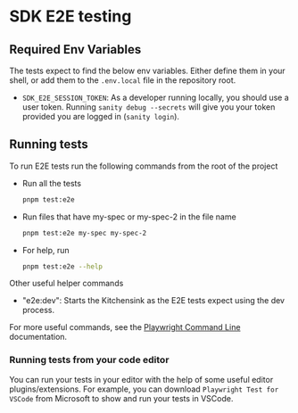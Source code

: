 # SDK E2E testing

## Required Env Variables

The tests expect to find the below env variables. Either define them in your shell, or add them to the `.env.local` file in the repository root.

- `SDK_E2E_SESSION_TOKEN`: As a developer running locally, you should use a user token. Running `sanity debug --secrets` will give you your token provided you are logged in (`sanity login`).

## Running tests

To run E2E tests run the following commands from the root of the project

- Run all the tests

  ```sh
  pnpm test:e2e
  ```

- Run files that have my-spec or my-spec-2 in the file name

  ```sh
  pnpm test:e2e my-spec my-spec-2
  ```

- For help, run
  ```sh
  pnpm test:e2e --help
  ```

Other useful helper commands

- "e2e:dev": Starts the Kitchensink as the E2E tests expect using the dev process.

For more useful commands, see the [Playwright Command Line](https://playwright.dev/docs/test-cli) documentation.

### Running tests from your code editor

You can run your tests in your editor with the help of some useful editor plugins/extensions. For example, you can download `Playwright Test for VSCode` from Microsoft to show and run your tests in VSCode.
